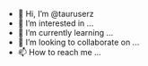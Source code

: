 - 👋 Hi, I’m @tauruserz
- 👀 I’m interested in ...
- 🌱 I’m currently learning ...
- 💞️ I’m looking to collaborate on ...
- 📫 How to reach me ...

<!---
tauruserz/tauruserz is a ✨ special ✨ repository because its `README.md` (this file) appears on your GitHub profile.
You can click the Preview link to take a look at your changes.
--->
